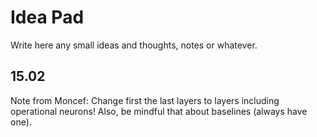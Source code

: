# Idea Pad

Write here any small ideas and thoughts, notes or whatever.

## 15.02

Note from Moncef: Change first the last layers to layers including operational neurons! Also, be mindful that about baselines (always have one).
